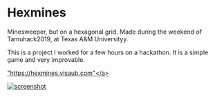 # Hexmines
Minesweeper, but on a hexagonal grid. Made during the weekend of Tamuhack2019, at Texas A&M Universityy.

This is a project I worked for a few hours on a hackathon. It is a simple game and very improvable.

<a href="https://hexmines.visaub.com">"https://hexmines.visaub.com"</a>

<a href="https://hexmines.visaub.com">![screenshot](https://raw.githubusercontent.com/visaub/Hexmines/master/hexmines.PNG)</a>

